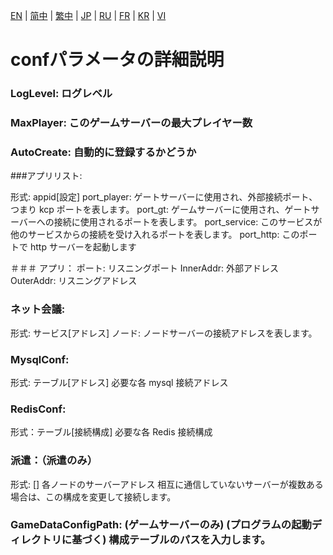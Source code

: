 [EN](./EN.md) | [简中](./zh-CN.md) | [繁中](./zh-TW.md) | [JP](./JP.md) | [RU](./RU.md) | [FR](./FR.md) | [KR](./KR.md) | [VI](./VI.md)

# confパラメータの詳細説明

### LogLevel: ログレベル

### MaxPlayer: このゲームサーバーの最大プレイヤー数

### AutoCreate: 自動的に登録するかどうか

###アプリリスト:

 形式: appid[設定]
 port_player: ゲートサーバーに使用され、外部接続ポート、つまり kcp ポートを表します。
 port_gt: ゲームサーバーに使用され、ゲートサーバーへの接続に使用されるポートを表します。
 port_service: このサービスが他のサービスからの接続を受け入れるポートを表します。
 port_http: このポートで http サーバーを起動します

＃＃＃ アプリ：
 ポート: リスニングポート
 InnerAddr: 外部アドレス
 OuterAddr: リスニングアドレス

### ネット会議:
 形式: サービス[アドレス]
 ノード: ノードサーバーの接続アドレスを表します。

### MysqlConf:
 形式: テーブル[アドレス]
 必要な各 mysql 接続アドレス

### RedisConf:
 形式：テーブル[接続構成]
 必要な各 Redis 接続構成

### 派遣：（派遣のみ）
 形式: [] 各ノードのサーバーアドレス
 相互に通信していないサーバーが複数ある場合は、この構成を変更して接続します。

### GameDataConfigPath: (ゲームサーバーのみ) (プログラムの起動ディレクトリに基づく) 構成テーブルのパスを入力します。